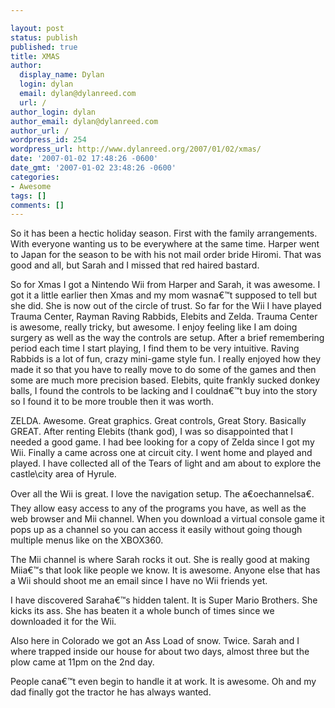 ```yaml
---

layout: post
status: publish
published: true
title: XMAS
author:
  display_name: Dylan
  login: dylan
  email: dylan@dylanreed.com
  url: /
author_login: dylan
author_email: dylan@dylanreed.com
author_url: /
wordpress_id: 254
wordpress_url: http://www.dylanreed.org/2007/01/02/xmas/
date: '2007-01-02 17:48:26 -0600'
date_gmt: '2007-01-02 23:48:26 -0600'
categories:
- Awesome
tags: []
comments: []
---
```


So it has been a hectic holiday season. First with the family arrangements. With everyone wanting us to be everywhere at the same time. Harper went to Japan for the season to be with his not mail order bride Hiromi. That was good and all, but Sarah and I missed that red haired bastard.

So for Xmas I got a Nintendo Wii from Harper and Sarah, it was awesome. I got it a little earlier then Xmas and my mom wasna€™t supposed to tell but she did. She is now out of the circle of trust. So far for the Wii I have played Trauma Center, Rayman Raving Rabbids, Elebits and Zelda. Trauma Center is awesome, really tricky, but awesome. I enjoy feeling like I am doing surgery as well as the way the controls are setup. After a brief remembering period each time I start playing, I find them to be very intuitive. Raving Rabbids is a lot of fun, crazy mini-game style fun. I really enjoyed how they made it so that you have to really move to do some of the games and then some are much more precision based. Elebits, quite frankly sucked donkey balls, I found the controls to be lacking and I couldna€™t buy into the story so I found it to be more trouble then it was worth.

ZELDA. Awesome. Great graphics. Great controls, Great Story. Basically GREAT. After renting Elebits (thank god), I was so disappointed that I needed a good game. I had bee looking for a copy of Zelda since I got my Wii. Finally a came across one at circuit city. I went home and played and played. I have collected all of the Tears of light and am about to explore the castle\city area of Hyrule.

Over all the Wii is great. I love the navigation setup. The a€oechannelsa€. They allow easy access to any of the programs you have, as well as the web browser and Mii channel. When you download a virtual console game it pops up as a channel so you can access it easily without going though multiple menus like on the XBOX360.

The Mii channel is where Sarah rocks it out. She is really good at making Miia€™s that look like people we know. It is awesome. Anyone else that has a Wii should shoot me an email since I have no Wii friends yet.

I have discovered Saraha€™s hidden talent. It is Super Mario Brothers. She kicks its ass. She has beaten it a whole bunch of times since we downloaded it for the Wii.

Also here in Colorado we got an Ass Load of snow. Twice. Sarah and I where trapped inside our house for about two days, almost three but the plow came at 11pm on the 2nd day.

People cana€™t even begin to handle it at work. It is awesome. Oh and my dad finally got the tractor he has always wanted.
